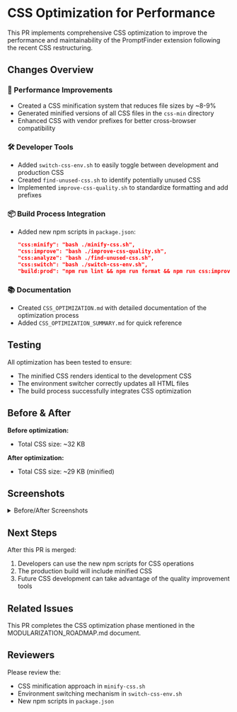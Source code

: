 # CSS Optimization for Performance

This PR implements comprehensive CSS optimization to improve the performance and maintainability of the PromptFinder extension following the recent CSS restructuring.

## Changes Overview

### 🚀 Performance Improvements

- Created a CSS minification system that reduces file sizes by ~8-9%
- Generated minified versions of all CSS files in the `css-min` directory
- Enhanced CSS with vendor prefixes for better cross-browser compatibility

### 🛠️ Developer Tools

- Added `switch-css-env.sh` to easily toggle between development and production CSS
- Created `find-unused-css.sh` to identify potentially unused CSS
- Implemented `improve-css-quality.sh` to standardize formatting and add prefixes

### 📦 Build Process Integration

- Added new npm scripts in `package.json`:

  ```json
  "css:minify": "bash ./minify-css.sh",
  "css:improve": "bash ./improve-css-quality.sh",
  "css:analyze": "bash ./find-unused-css.sh",
  "css:switch": "bash ./switch-css-env.sh",
  "build:prod": "npm run lint && npm run format && npm run css:improve && npm run css:minify"
  ```

### 📚 Documentation

- Created `CSS_OPTIMIZATION.md` with detailed documentation of the optimization process
- Added `CSS_OPTIMIZATION_SUMMARY.md` for quick reference

## Testing

All optimization has been tested to ensure:

- The minified CSS renders identical to the development CSS
- The environment switcher correctly updates all HTML files
- The build process successfully integrates CSS optimization

## Before & After

**Before optimization:**

- Total CSS size: ~32 KB

**After optimization:**

- Total CSS size: ~29 KB (minified)

## Screenshots

<details>
<summary>Before/After Screenshots</summary>

_The UI appearance remains identical before and after optimization_

</details>

## Next Steps

After this PR is merged:

1. Developers can use the new npm scripts for CSS operations
2. The production build will include minified CSS
3. Future CSS development can take advantage of the quality improvement tools

## Related Issues

This PR completes the CSS optimization phase mentioned in the MODULARIZATION_ROADMAP.md document.

## Reviewers

Please review the:

- CSS minification approach in `minify-css.sh`
- Environment switching mechanism in `switch-css-env.sh`
- New npm scripts in `package.json`
